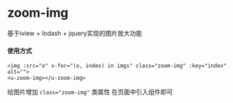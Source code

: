 # zoom-img
基于iview + lodash + jquery实现的图片放大功能

#### 使用方式

```
<img :src="o" v-for="(o, index) in imgs" class="zoom-img" :key="index" alt="">
<u-zoom-img></u-zoom-img>
```
给图片增加  `class="zoom-img"` 类属性
在页面中引入组件即可
